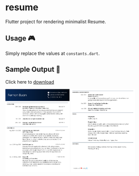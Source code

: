 # resume

Flutter project for rendering minimalist Resume.

## Usage 🎮
Simply replace the values at `constants.dart`.

## Sample Output 📜
Click here to [download](<https://raw.githubusercontent.com/fernan542/resume/master/examples/fernan-buan-resume.pdf>)

<img src="https://raw.githubusercontent.com/fernan542/resume/master/examples/p1.jpg" width="200"/>
<img src="https://raw.githubusercontent.com/fernan542/resume/master/examples/p2.jpg" width="200"/>